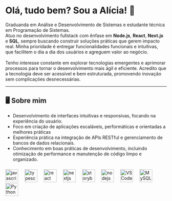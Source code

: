 <h1>Olá, tudo bem? Sou a Alícia! 👋</h1>

<p>
Graduanda em Análise e Desenvolvimento de Sistemas e estudante técnica em Programação de Sistemas.<br>
Atuo no desenvolvimento fullstack com ênfase em <strong>Node.js</strong>, <strong>React</strong>, <strong>Next.js</strong> e <strong>SQL</strong>, sempre buscando construir soluções práticas que gerem impacto real. Minha prioridade é entregar funcionalidades funcionais e intuitivas, que facilitem o dia a dia dos usuários e agreguem valor ao negócio.<br><br>
Tenho interesse constante em explorar tecnologias emergentes e aprimorar processos para tornar o desenvolvimento mais ágil e eficiente. Acredito que a tecnologia deve ser acessível e bem estruturada, promovendo inovação sem complicações desnecessárias.
</p>


<hr>

<h2>🖥️ Sobre mim</h2>

<ul>
<li>Desenvolvimento de interfaces intuitivas e responsivas, focando na experiência do usuário.</li>
<li>Foco em criação de aplicações escaláveis, performáticas e orientadas a melhores práticas</li>
<li>Experiência prática na integração de APIs RESTful e gerenciamento de bancos de dados relacionais.</li>
<li>Conhecimento em boas práticas de desenvolvimento, incluindo otimização de performance e manutenção de código limpo e organizado.</li>
</ul>

###

<div align="left">
  <img src="https://cdn.jsdelivr.net/gh/devicons/devicon/icons/javascript/javascript-original.svg" height="40" alt="javascript logo"  />
  <img width="12" />
  <img src="https://cdn.jsdelivr.net/gh/devicons/devicon/icons/typescript/typescript-original.svg" height="40" alt="typescript logo"  />
  <img width="12" />
  <img src="https://cdn.jsdelivr.net/gh/devicons/devicon/icons/react/react-original.svg" height="40" alt="react logo"  />
  <img width="12" />
  <img src="https://cdn.jsdelivr.net/gh/devicons/devicon/icons/nextjs/nextjs-original.svg" height="40" alt="nextjs logo"  />
  <img width="12" />
  <img src="https://cdn.jsdelivr.net/gh/devicons/devicon/icons/storybook/storybook-original.svg" height="40" alt="storybook logo"  />
  <img width="12" />
  <img src="https://cdn.jsdelivr.net/gh/devicons/devicon/icons/nodejs/nodejs-original.svg" height="40" alt="nodejs logo"  />
  <img width="12" />
  <img src="https://cdn.jsdelivr.net/gh/devicons/devicon/icons/vscode/vscode-original.svg" height="40" alt="VSCode logo" />
  <img width="12" />
  <img src="https://cdn.jsdelivr.net/gh/devicons/devicon/icons/mysql/mysql-original.svg" height="40" alt="MySQL logo" />
  <img width="12" />
  <img src="https://cdn.jsdelivr.net/gh/devicons/devicon/icons/python/python-original.svg" height="40" alt="Python logo" />

</div>

###
